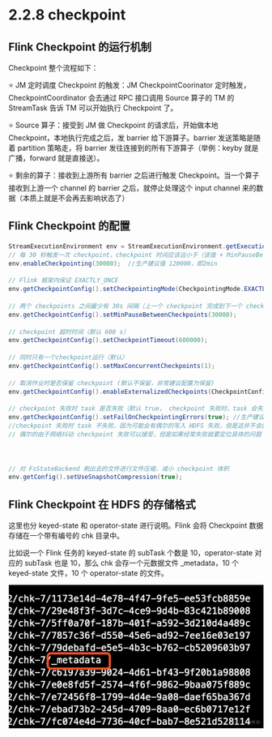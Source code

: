 # 2.2.8 checkpoint

## Flink Checkpoint 的运行机制

Checkpoint 整个流程如下：

⭐ JM 定时调度 Checkpoint 的触发：JM CheckpointCoorinator 定时触发，CheckpointCoordinator 会去通过 RPC 接口调用 Source 算子的 TM 的 StreamTask 告诉 TM 可以开始执行 Checkpoint 了。

&#x20;⭐ Source 算子：接受到 JM 做 Checkpoint 的请求后，开始做本地 Checkpoint，本地执行完成之后，发 barrier 给下游算子。barrier 发送策略是随着 partition 策略走，将 barrier 发往连接到的所有下游算子（举例：keyby 就是广播，forward 就是直接送）。&#x20;

⭐ 剩余的算子：接收到上游所有 barrier 之后进行触发 Checkpoint。当一个算子接收到上游一个 channel 的 barrier 之后，就停止处理这个 input channel 来的数据（本质上就是不会再去影响状态了）



## Flink Checkpoint 的配置

```java
StreamExecutionEnvironment env = StreamExecutionEnvironment.getExecutionEnvironment();
// 每 30 秒触发一次 checkpoint，checkpoint 时间应该远小于（该值 + MinPauseBetweenCheckpoints），否则程序会一直做 checkpoint，影响数据处理速度
env.enableCheckpointing(30000);  //生产建议值 120000，即2min
 
// Flink 框架内保证 EXACTLY_ONCE 
env.getCheckpointConfig().setCheckpointingMode(CheckpointingMode.EXACTLY_ONCE);
 
// 两个 checkpoints 之间最少有 30s 间隔（上一个 checkpoint 完成到下一个 checkpoint 开始，默认为 0，这里建议设置为非 0 值）
env.getCheckpointConfig().setMinPauseBetweenCheckpoints(30000);
 
// checkpoint 超时时间（默认 600 s）
env.getCheckpointConfig().setCheckpointTimeout(600000);
 
// 同时只有一个checkpoint运行（默认）
env.getCheckpointConfig().setMaxConcurrentCheckpoints(1);
 
// 取消作业时是否保留 checkpoint (默认不保留，非常建议配置为保留)
env.getCheckpointConfig().enableExternalizedCheckpoints(CheckpointConfig.ExternalizedCheckpointCleanup.RETAIN_ON_CANCELLATION);
 
// checkpoint 失败时 task 是否失败（默认 true， checkpoint 失败时，task 会失败）
env.getCheckpointConfig().setFailOnCheckpointingErrors(true); //生产建议false
//checkpoint 失败时 task 不失败，因为可能会有偶尔的写入 HDFS 失败，但是这并不会影响我们任务的运行
// 偶尔的由于网络抖动 checkpoint 失败可以接受，但是如果经常失败就要定位具体的问题！



// 对 FsStateBackend 刷出去的文件进行文件压缩，减小 checkpoint 体积
env.getConfig().setUseSnapshotCompression(true);
```

## Flink Checkpoint 在 HDFS 的存储格式

这里也分 keyed-state 和 operator-state 进行说明。Flink 会将 Checkpoint 数据存储在一个带有编号的 chk 目录中。

比如说一个 Flink 任务的 keyed-state 的 subTask 个数是 10，operator-state 对应的 subTask 也是 10，那么 chk 会存一个元数据文件 \_metadata，10 个 keyed-state 文件，10 个 operator-state 的文件。

![](<../../../.gitbook/assets/image (20).png>)
